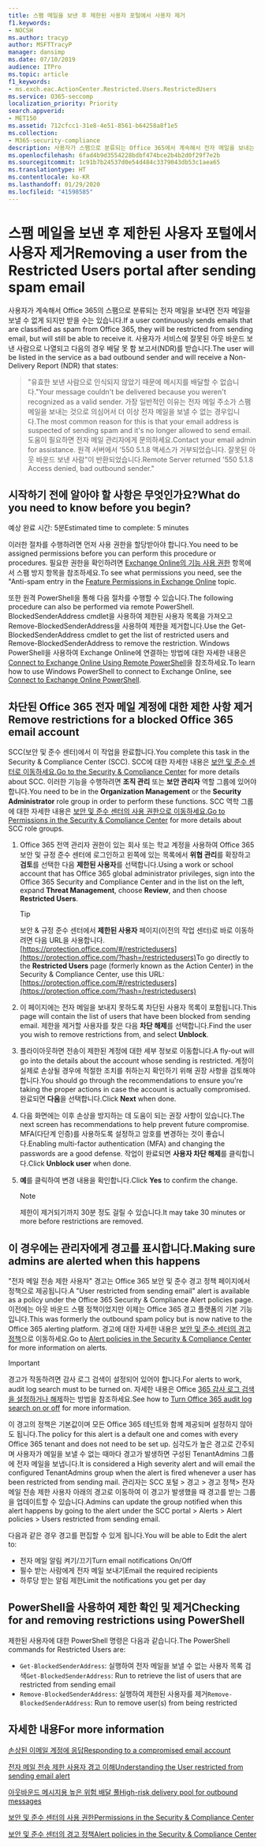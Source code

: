 ```yaml
---
title: 스팸 메일을 보낸 후 제한된 사용자 포털에서 사용자 제거
f1.keywords:
- NOCSH
ms.author: tracyp
author: MSFTTracyP
manager: dansimp
ms.date: 07/10/2019
audience: ITPro
ms.topic: article
f1_keywords:
- ms.exch.eac.ActionCenter.Restricted.Users.RestrictedUsers
ms.service: O365-seccomp
localization_priority: Priority
search.appverid:
- MET150
ms.assetid: 712cfcc1-31e8-4e51-8561-b64258a8f1e5
ms.collection:
- M365-security-compliance
description: 사용자가 스팸으로 분류되는 Office 365에서 계속해서 전자 메일을 보내는 경우 더 이상 메시지를 보낼 수 없게 됩니다.
ms.openlocfilehash: 6fad4b9d3554228bdbf474bce2b4b2d0f29f7e2b
ms.sourcegitcommit: 1c91b7b24537d0e54d484c3379043db53c1aea65
ms.translationtype: HT
ms.contentlocale: ko-KR
ms.lasthandoff: 01/29/2020
ms.locfileid: "41598585"
---
```

# <a name="removing-a-user-from-the-restricted-users-portal-after-sending-spam-email"></a><span data-ttu-id="221d4-103">스팸 메일을 보낸 후 제한된 사용자 포털에서 사용자 제거</span><span class="sxs-lookup"><span data-stu-id="221d4-103">Removing a user from the Restricted Users portal after sending spam email</span></span>

<span data-ttu-id="221d4-104">사용자가 계속해서 Office 365의 스팸으로 분류되는 전자 메일을 보내면 전자 메일을 보낼 수 없게 되지만 받을 수는 있습니다.</span><span class="sxs-lookup"><span data-stu-id="221d4-104">If a user continuously sends emails that are classified as spam from Office 365, they will be restricted from sending email, but will still be able to receive it.</span></span> <span data-ttu-id="221d4-105">사용자가 서비스에 잘못된 아웃 바운드 보낸 사람으로 나열되고 다음의 경우 배달 못 함 보고서(NDR)를 받습니다.</span><span class="sxs-lookup"><span data-stu-id="221d4-105">The user will be listed in the service as a bad outbound sender and will receive a Non-Delivery Report (NDR) that states:</span></span>

> <span data-ttu-id="221d4-106">"유효한 보낸 사람으로 인식되지 않았기 때문에 메시지를 배달할 수 없습니다.</span><span class="sxs-lookup"><span data-stu-id="221d4-106">"Your message couldn't be delivered because you weren't recognized as a valid sender.</span></span> <span data-ttu-id="221d4-107">가장 일반적인 이유는 전자 메일 주소가 스팸 메일을 보내는 것으로 의심어서 더 이상 전자 메일을 보낼 수 없는 경우입니다.</span><span class="sxs-lookup"><span data-stu-id="221d4-107">The most common reason for this is that your email address is suspected of sending spam and it's no longer allowed to send email.</span></span>  <span data-ttu-id="221d4-108">도움이 필요하면 전자 메일 관리자에게 문의하세요.</span><span class="sxs-lookup"><span data-stu-id="221d4-108">Contact  your email admin for assistance.</span></span> <span data-ttu-id="221d4-109">원격 서버에서 '550 5.1.8 액세스가 거부되었습니다. 잘못된 아웃 바운드 보낸 사람"이 반환되었습니다.</span><span class="sxs-lookup"><span data-stu-id="221d4-109">Remote Server returned '550 5.1.8 Access denied, bad outbound sender."</span></span>

## <a name="what-do-you-need-to-know-before-you-begin"></a><span data-ttu-id="221d4-110">시작하기 전에 알아야 할 사항은 무엇인가요?</span><span class="sxs-lookup"><span data-stu-id="221d4-110">What do you need to know before you begin?</span></span>
<span data-ttu-id="221d4-111"><a name="sectionSection0"> </a></span><span class="sxs-lookup"><span data-stu-id="221d4-111"><a name="sectionSection0"> </a></span></span>

<span data-ttu-id="221d4-112">예상 완료 시간: 5분</span><span class="sxs-lookup"><span data-stu-id="221d4-112">Estimated time to complete: 5 minutes</span></span>

<span data-ttu-id="221d4-113">이러한 절차를 수행하려면 먼저 사용 권한을 할당받아야 합니다.</span><span class="sxs-lookup"><span data-stu-id="221d4-113">You need to be assigned permissions before you can perform this procedure or procedures.</span></span> <span data-ttu-id="221d4-114">필요한 권한을 확인하려면 [Exchange Online의 기능 사용 권한](https://docs.microsoft.com/exchange/permissions-exo/feature-permissions) 항목에서 스팸 방지 항목을 참조하세요.</span><span class="sxs-lookup"><span data-stu-id="221d4-114">To see what permissions you need, see the "Anti-spam entry in the [Feature Permissions in Exchange Online](https://docs.microsoft.com/exchange/permissions-exo/feature-permissions) topic.</span></span>

<span data-ttu-id="221d4-115">또한 원격 PowerShell을 통해 다음 절차를 수행할 수 있습니다.</span><span class="sxs-lookup"><span data-stu-id="221d4-115">The following procedure can also be performed via remote PowerShell.</span></span> <span data-ttu-id="221d4-116">BlockedSenderAddress cmdlet을 사용하여 제한된 사용자 목록을 가져오고 Remove-BlockedSenderAddress을 사용하여 제한을 제거합니다.</span><span class="sxs-lookup"><span data-stu-id="221d4-116">Use the Get-BlockedSenderAddress cmdlet to get the list of restricted users and Remove-BlockedSenderAddress to remove the restriction.</span></span> <span data-ttu-id="221d4-117">Windows PowerShell을 사용하여 Exchange Online에 연결하는 방법에 대한 자세한 내용은 [Connect to Exchange Online Using Remote PowerShell](https://docs.microsoft.com/powershell/exchange/exchange-online/connect-to-exchange-online-powershell/connect-to-exchange-online-powershell)을 참조하세요.</span><span class="sxs-lookup"><span data-stu-id="221d4-117">To learn how to use Windows PowerShell to connect to Exchange Online, see [Connect to Exchange Online PowerShell](https://docs.microsoft.com/powershell/exchange/exchange-online/connect-to-exchange-online-powershell/connect-to-exchange-online-powershell).</span></span>

## <a name="remove-restrictions-for-a-blocked-office-365-email-account"></a><span data-ttu-id="221d4-118">차단된 Office 365 전자 메일 계정에 대한 제한 사항 제거</span><span class="sxs-lookup"><span data-stu-id="221d4-118">Remove restrictions for a blocked Office 365 email account</span></span>

<span data-ttu-id="221d4-119">SCC(보안 및 준수 센터)에서 이 작업을 완료합니다.</span><span class="sxs-lookup"><span data-stu-id="221d4-119">You complete this task in the Security & Compliance Center (SCC).</span></span> <span data-ttu-id="221d4-120">SCC에 대한 자세한 내용은 [보안 및 준수 센터로 이동하세요.](../../compliance/go-to-the-securitycompliance-center.md)</span><span class="sxs-lookup"><span data-stu-id="221d4-120">[Go to the Security & Compliance Center](../../compliance/go-to-the-securitycompliance-center.md) for more details about SCC.</span></span> <span data-ttu-id="221d4-121">이러한 기능을 수행하려면 **조직 관리** 또는 **보안 관리자** 역할 그룹에 있어야 합니다.</span><span class="sxs-lookup"><span data-stu-id="221d4-121">You need to be in the **Organization Management** or the **Security Administrator** role group in order to perform these functions.</span></span> <span data-ttu-id="221d4-122">SCC 역학 그룹에 대한 자세한 내용은 [보안 및 준수 센터의 사용 권한으로 이동하세요.](permissions-in-the-security-and-compliance-center.md)</span><span class="sxs-lookup"><span data-stu-id="221d4-122">[Go to Permissions in the Security & Compliance Center](permissions-in-the-security-and-compliance-center.md) for more details about SCC role groups.</span></span>

1. <span data-ttu-id="221d4-123">Office 365 전역 관리자 권한이 있는 회사 또는 학교 계정을 사용하여 Office 365 보안 및 규정 준수 센터에 로그인하고 왼쪽에 있는 목록에서 **위협 관리**를 확장하고 **검토**를 선택한 다음 **제한된 사용자**를 선택합니다.</span><span class="sxs-lookup"><span data-stu-id="221d4-123">Using a work or school account that has Office 365 global administrator privileges, sign into the Office 365 Security and Compliance Center and in the list on the left, expand **Threat Management**, choose **Review**, and then choose **Restricted Users**.</span></span>

    > [!TIP]
    > <span data-ttu-id="221d4-124">보안 &amp; 규정 준수 센터에서 **제한된 사용자** 페이지(이전의 작업 센터)로 바로 이동하려면 다음 URL을 사용합니다. [https://protection.office.com/#/restrictedusers](https://protection.office.com/?hash=/restrictedusers)</span><span class="sxs-lookup"><span data-stu-id="221d4-124">To go directly to the **Restricted Users** page (formerly known as the Action Center) in the Security &amp; Compliance Center, use this URL: [https://protection.office.com/#/restrictedusers](https://protection.office.com/?hash=/restrictedusers)</span></span>

2. <span data-ttu-id="221d4-125">이 페이지에는 전자 메일을 보내지 못하도록 차단된 사용자 목록이 포함됩니다.</span><span class="sxs-lookup"><span data-stu-id="221d4-125">This page will contain the list of users that have been blocked from sending email.</span></span>  <span data-ttu-id="221d4-126">제한을 제거할 사용자를 찾은 다음 **차단 해제**를 선택합니다.</span><span class="sxs-lookup"><span data-stu-id="221d4-126">Find the user you wish to remove restrictions from, and select **Unblock**.</span></span>

3. <span data-ttu-id="221d4-127">플라이아웃하면 전송이 제한된 계정에 대한 세부 정보로 이동합니다.</span><span class="sxs-lookup"><span data-stu-id="221d4-127">A fly-out will go into the details about the account whose sending is restricted.</span></span> <span data-ttu-id="221d4-128">계정이 실제로 손상될 경우에 적절한 조치를 취하는지 확인하기 위해 권장 사항을 검토해야 합니다.</span><span class="sxs-lookup"><span data-stu-id="221d4-128">You should go through the recommendations to ensure you're taking the proper actions in case the account is actually compromised.</span></span> <span data-ttu-id="221d4-129">완료되면 **다음**을 선택합니다.</span><span class="sxs-lookup"><span data-stu-id="221d4-129">Click **Next** when done.</span></span>

4. <span data-ttu-id="221d4-130">다음 화면에는 이후 손상을 방지하는 데 도움이 되는 권장 사항이 있습니다.</span><span class="sxs-lookup"><span data-stu-id="221d4-130">The next screen has recommendations to help prevent future compromise.</span></span> <span data-ttu-id="221d4-131">MFA(다단계 인증)를 사용하도록 설정하고 암호를 변경하는 것이 좋습니다.</span><span class="sxs-lookup"><span data-stu-id="221d4-131">Enabling multi-factor authentication (MFA) and changing the passwords are a good defense.</span></span> <span data-ttu-id="221d4-132">작업이 완료되면 **사용자 차단 해제**를 클릭합니다.</span><span class="sxs-lookup"><span data-stu-id="221d4-132">Click **Unblock user** when done.</span></span>

5. <span data-ttu-id="221d4-133">**예**를 클릭하여 변경 내용을 확인합니다.</span><span class="sxs-lookup"><span data-stu-id="221d4-133">Click **Yes** to confirm the change.</span></span>

    > [!NOTE]
    > <span data-ttu-id="221d4-134">제한이 제거되기까지 30분 정도 걸릴 수 있습니다.</span><span class="sxs-lookup"><span data-stu-id="221d4-134">It may take 30 minutes or more before restrictions are removed.</span></span>

## <a name="making-sure-admins-are-alerted-when-this-happens"></a><span data-ttu-id="221d4-135">이 경우에는 관리자에게 경고를 표시합니다.</span><span class="sxs-lookup"><span data-stu-id="221d4-135">Making sure admins are alerted when this happens</span></span>

<span data-ttu-id="221d4-136">"전자 메일 전송 제한 사용자" 경고는 Office 365 보안 및 준수 경고 정책 페이지에서 정책으로 제공됩니다.</span><span class="sxs-lookup"><span data-stu-id="221d4-136">A "User restricted from sending email" alert is available as a policy under the Office 365 Security & Compliance Alert policies page.</span></span> <span data-ttu-id="221d4-137">이전에는 아웃 바운드 스팸 정책이었지만 이제는 Office 365 경고 플랫폼의 기본 기능입니다.</span><span class="sxs-lookup"><span data-stu-id="221d4-137">This was formerly the outbound spam policy but is now native to the Office 365 alerting platform.</span></span> <span data-ttu-id="221d4-138">경고에 대한 자세한 내용은 [보안 및 준수 센터의 경고 정책](../../compliance/alert-policies.md)으로 이동하세요.</span><span class="sxs-lookup"><span data-stu-id="221d4-138">Go to [Alert policies in the Security & Compliance Center](../../compliance/alert-policies.md) for more information on alerts.</span></span>

> [!IMPORTANT]
> <span data-ttu-id="221d4-139">경고가 작동하려면 감사 로그 검색이 설정되어 있어야 합니다.</span><span class="sxs-lookup"><span data-stu-id="221d4-139">For alerts to work, audit log search must to be turned on.</span></span> <span data-ttu-id="221d4-140">자세한 내용은 Office [365 감사 로그 검색을 설정하거나 해제](../../compliance/turn-audit-log-search-on-or-off.md)하는 방법을 참조하세요.</span><span class="sxs-lookup"><span data-stu-id="221d4-140">See how to [Turn Office 365 audit log search on or off](../../compliance/turn-audit-log-search-on-or-off.md) for more information.</span></span>

<span data-ttu-id="221d4-141">이 경고의 정책은 기본값이며 모든 Office 365 테넌트와 함께 제공되며 설정하지 않아도 됩니다.</span><span class="sxs-lookup"><span data-stu-id="221d4-141">The policy for this alert is a default one and comes with every Office 365 tenant and does not need to be set up.</span></span> <span data-ttu-id="221d4-142">심각도가 높은 경고로 간주되며 사용자가 메일을 보낼 수 없는 때마다 경고가 발생하면 구성된 TenantAdmins 그룹에 전자 메일을 보냅니다.</span><span class="sxs-lookup"><span data-stu-id="221d4-142">It is considered a High severity alert and will email the configured TenantAdmins group when the alert is fired whenever a user has been restricted from sending mail.</span></span> <span data-ttu-id="221d4-143">관리자는 SCC 포털 > 경고 > 경고 정책> 전자 메일 전송 제한 사용자 아래의 경고로 이동하여 이 경고가 발생했을 때 경고를 받는 그룹을 업데이트할 수 있습니다.</span><span class="sxs-lookup"><span data-stu-id="221d4-143">Admins can update the group notified when this alert happens by going to the alert under the SCC portal > Alerts > Alert policies > Users restricted from sending email.</span></span>

<span data-ttu-id="221d4-144">다음과 같은 경우 경고를 편집할 수 있게 됩니다.</span><span class="sxs-lookup"><span data-stu-id="221d4-144">You will be able to Edit the alert to:</span></span>
- <span data-ttu-id="221d4-145">전자 메일 알림 켜기/끄기</span><span class="sxs-lookup"><span data-stu-id="221d4-145">Turn email notifications On/Off</span></span>
- <span data-ttu-id="221d4-146">필수 받는 사람에게 전자 메일 보내기</span><span class="sxs-lookup"><span data-stu-id="221d4-146">Email the required recipients</span></span>
- <span data-ttu-id="221d4-147">하루당 받는 알림 제한</span><span class="sxs-lookup"><span data-stu-id="221d4-147">Limit the notifications you get per day</span></span>

## <a name="checking-for-and-removing-restrictions-using-powershell"></a><span data-ttu-id="221d4-148">PowerShell을 사용하여 제한 확인 및 제거</span><span class="sxs-lookup"><span data-stu-id="221d4-148">Checking for and removing restrictions using PowerShell</span></span>
<span data-ttu-id="221d4-149">제한된 사용자에 대한 PowerShell 명령은 다음과 같습니다.</span><span class="sxs-lookup"><span data-stu-id="221d4-149">The PowerShell commands for Restricted Users are:</span></span>
- <span data-ttu-id="221d4-150">`Get-BlockedSenderAddress`: 실행하여 전자 메일을 보낼 수 없는 사용자 목록 검색</span><span class="sxs-lookup"><span data-stu-id="221d4-150">`Get-BlockedSenderAddress`: Run to retrieve the list of users that are restricted from sending email</span></span>
- <span data-ttu-id="221d4-151">`Remove-BlockedSenderAddress`: 실행하여 제한된 사용자를 제거</span><span class="sxs-lookup"><span data-stu-id="221d4-151">`Remove-BlockedSenderAddress`: Run to remove user(s) from being restricted</span></span>

## <a name="for-more-information"></a><span data-ttu-id="221d4-152">자세한 내용</span><span class="sxs-lookup"><span data-stu-id="221d4-152">For more information</span></span>

[<span data-ttu-id="221d4-153">손상된 이메일 계정에 응답</span><span class="sxs-lookup"><span data-stu-id="221d4-153">Responding to a compromised email account</span></span>](responding-to-a-compromised-email-account.md)

[<span data-ttu-id="221d4-154">전자 메일 전송 제한 사용자 경고 이해</span><span class="sxs-lookup"><span data-stu-id="221d4-154">Understanding the User restricted from sending email alert</span></span>](https://docs.microsoft.com/office365/securitycompliance/alert-policies)

[<span data-ttu-id="221d4-155">아웃바운드 메시지용 높은 위험 배달 풀</span><span class="sxs-lookup"><span data-stu-id="221d4-155">High-risk delivery pool for outbound messages</span></span>](high-risk-delivery-pool-for-outbound-messages.md)

[<span data-ttu-id="221d4-156">보안 및 준수 센터의 사용 권한</span><span class="sxs-lookup"><span data-stu-id="221d4-156">Permissions in the Security & Compliance Center</span></span>](permissions-in-the-security-and-compliance-center.md)

[<span data-ttu-id="221d4-157">보안 및 준수 센터의 경고 정책</span><span class="sxs-lookup"><span data-stu-id="221d4-157">Alert policies in the Security & Compliance Center</span></span>](https://docs.microsoft.com/office365/securitycompliance/alert-policies)
